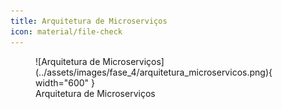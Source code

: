 ```yaml
---
title: Arquitetura de Microserviços
icon: material/file-check
---
```


<figure markdown>
  ![Arquitetura de Microserviços](../assets/images/fase_4/arquitetura_microservicos.png){ width="600" }
  <figcaption>Arquitetura de Microserviços</figcaption>
</figure>